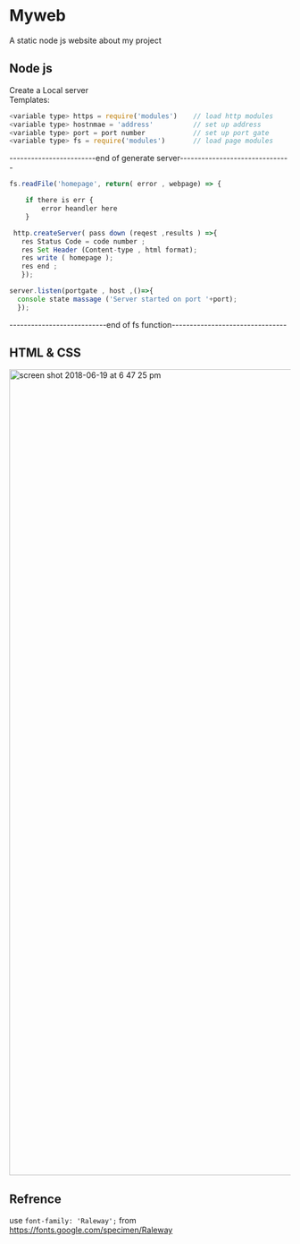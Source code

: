 # Myweb
A static node js website about my project
## Node js 
Create a Local server <br/>
Templates:<br/>
```js
<variable type> https = require('modules')    // load http modules 
<variable type> hostnmae = 'address'          // set up address
<variable type> port = port number            // set up port gate
<variable type> fs = require('modules')       // load page modules
```
------------------------end of generate server-------------------------------
``` js
fs.readFile('homepage', return( error , webpage) => {

	if there is err {
		error heandler here 
	}
```
 ```js
  http.createServer( pass down (reqest ,results ) =>{
	res Status Code = code number ; 
	res Set Header (Content-type , html format);
	res write ( homepage );
	res end ;
	});
  ```
  ```js
  server.listen(portgate , host ,()=>{
	console state massage ('Server started on port '+port);
	});
  ```
---------------------------end of fs function--------------------------------
## HTML & CSS
<img width="1440" alt="screen shot 2018-06-19 at 6 47 25 pm" src="https://user-images.githubusercontent.com/15969187/41628163-4b9fbe5c-73f1-11e8-918c-cd96dcf94312.png">

## Refrence
use `font-family: 'Raleway';` from https://fonts.google.com/specimen/Raleway <br/>
